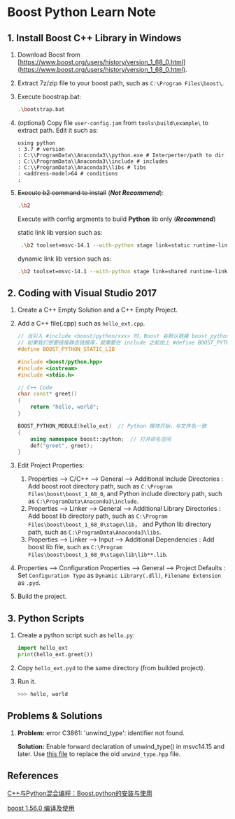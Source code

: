 # Boost Python Learn Note

## 1. Install Boost C++ Library in Windows

1. Download Boost from [https://www.boost.org/users/history/version_1_68_0.html](https://www.boost.org/users/history/version_1_68_0.html).

2. Extract 7z/zip file to your boost path, such as `C:\Program Files\boost\`.

3. Execute boostrap.bat:

   ```bash
   .\bootstrap.bat
   ```

4. (optional) Copy file `user-config.jam` from `tools\build\example\` to extract path. Edit it such as:

   ```jam
   using python
   : 3.7 # version
   : C:\\ProgramData\\Anaconda3\\python.exe # Interperter/path to dir
   : C:\\ProgramData\\Anaconda3\\include # includes
   : C:\\ProgramData\\Anaconda3\\libs # libs
   : <address-model>64 # conditions
   ;
   ```

5. ~~Execute b2 command to install~~ (***Not Recommend***):

   ```bash
   .\b2
   ```

   Execute with config argments to build **Python** lib only (***Recommend***) 

   static link lib version such as:
   
   ```bash
    .\b2 toolset=msvc-14.1 --with-python stage link=static runtime-link=shared --user-config=user-config.jam address-model=64 debug release
   ```
   
   dynamic link lib version such as:
   
   ```bash
   .\b2 toolset=msvc-14.1 --with-python stage link=shared runtime-link=shared --user-config=user-config.jam address-model=64 debug release
   ```

## 2. Coding with Visual Studio 2017

1. Create a C++ Empty Solution and a C++ Empty Project.

2. Add a C++ file(.cpp) such as `hello_ext.cpp`.

   ```C++
   // 当引入 #include <boost/python/xxx> 时，Boost 会默认链接 boost_python 动态链接库，
   // 如果我们想要链接静态链接库，就需要在 include 之前加上 #define BOOST_PYTHON_STATIC_LIB
   #define BOOST_PYTHON_STATIC_LIB
   
   #include <boost/python.hpp>
   #include <iostream>
   #include <stdio.h>
   
   // C++ Code
   char const* greet()
   {
       return "hello, world";
   }
   
   BOOST_PYTHON_MODULE(hello_ext)  // Python 模块开始，与文件名一致
   {
       using namespace boost::python;  // 打开命名空间
       def("greet", greet);
   }
   ```

3. Edit Project Properties:
   1. Properties --> C/C++ --> General --> Additional Include Directories :  Add boost root directory path, such as `C:\Program Files\boost\boost_1_68_0`, and Python include directory path, such as `C:\ProgramData\Anaconda3\include`.
   2. Properties --> Linker --> General --> Additional Library Directories :  Add boost lib directory path, such as `C:\Program Files\boost\boost_1_68_0\stage\lib`， and Python lib directory path, such as `C:\ProgramData\Anaconda3\libs`.
   3. Properties --> Linker --> Input --> Additional Dependencies :  Add boost lib file, such as `C:\Program Files\boost\boost_1_68_0\stage\lib\lib**.lib`.
4. Properties --> Configuration Properties --> General --> Project Defaults :  Set `Configuration Type` as `Dynamic Library(.dll)`, `Filename Extension` as `.pyd`.
   
4. Build the project.

## 3. Python Scripts

1. Create a python script such as `hello.py`:

   ```python
   import hello_ext
   print(hello_ext.greet())
   ```

2. Copy `hello_ext.pyd` to the same directory (from builded project).

3. Run it.

   ```bash
   >>> hello, world
   ```

## Problems & Solutions

1. **Problem:** error C3861: 'unwind_type': identifier not found.

   **Solution:** Enable forward declaration of unwind_type() in msvc14.15 and later. Use [this file](https://github.com/boostorg/python/commit/0d0cd711a764a3b32d2cd19a1049eb9f36b4fd06) to replace the old `unwind_type.hpp` file.

## References

[C++与Python混合编程：Boost.python的安装与使用](https://www.jianshu.com/p/5ccf00a6ca28)

[boost 1.56.0 编译及使用](https://www.cnblogs.com/zhcncn/p/3950477.html)

